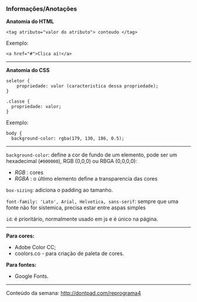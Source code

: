### Informações/Anotações

**Anatomia do HTML**
``` 
<tag atributo="valor do atributo"> conteudo </tag>
```

Exemplo: 
```
<a href="#">Clica aí!</a>
```

---

**Anatomia do CSS**

```
seletor {
    propriedade: valor (caracteristica dessa propriedade);
}
```

```
.classe {
  propriedade: valor;
}
```
Exemplo:
```
body {
  background-color: rgba(179, 130, 186, 0.5);
```
---
``background-color``: define a cor de fundo de um elemento, pode ser um hexadecimal (``#000000``), RGB (0,0,0) ou RBGA (0,0,0,0):
- _RGB_ : cores
- _RGBA_ : o último elemento define a transparencia das cores

``box-sizing``: adiciona o padding ao tamanho.

``font-family: 'Lato', Arial, Helvetica, sans-serif``: sempre que uma fonte não for sistemica, precisa estar entre aspas simples 

``id``: é prioritário, normalmente usado em js e é único na página.

---

**Para cores:**
- Adobe Color CC;
- coolors.co - para criação de paleta de cores.

**Para fontes:**
- Google Fonts.

---
Conteúdo da semana: http://dontpad.com/reprograma4